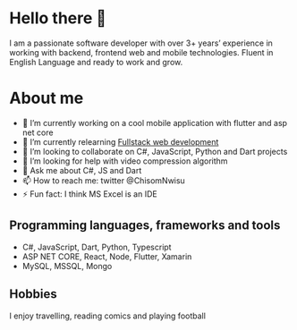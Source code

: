 # Hello there 👋
I am a passionate software developer with over 3+ years’ experience in working with backend, frontend web and mobile technologies. Fluent in English Language and ready to work and grow.

# About me

- 🔭 I’m currently working on a cool mobile application with flutter and asp net core
- 🌱 I’m currently relearning  [Fullstack web development]([https://fullstackopen.com/en](https://fullstackopen.com/en)) 
- 👯 I’m looking to collaborate on C#, JavaScript, Python and Dart projects
- 🤔 I’m looking for help with video compression algorithm
- 💬 Ask me about C#, JS and Dart
- 📫 How to reach me: twitter @ChisomNwisu
- ⚡ Fun fact: I think MS Excel is an IDE

## Programming languages, frameworks and tools

- C#, JavaScript, Dart, Python, Typescript
- ASP NET CORE, React, Node, Flutter, Xamarin
- MySQL, MSSQL, Mongo

## Hobbies

I enjoy travelling, reading comics and playing football


```
